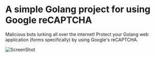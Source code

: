 # A simple Golang project for using Google reCAPTCHA

Malicious bots lurking all over the internet! Protect your Golang web application (forms specifically) by using Google's reCAPTCHA.

![ScreenShot](https://raw.github.com/johnpili/golang-with-recaptcha/master/golang-with-recaptcha.gif)



